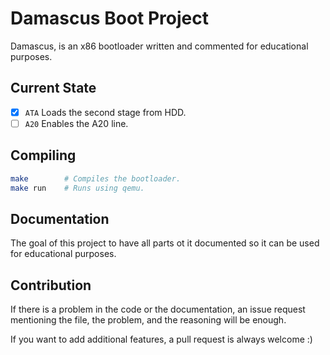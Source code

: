 # Damascus Boot Project

Damascus, is an x86 bootloader written and commented for educational purposes.

## Current State
- [x] `ATA` Loads the second stage from HDD.
- [ ] `A20` Enables the A20 line.

## Compiling
```sh
make        # Compiles the bootloader.
make run    # Runs using qemu.
```
## Documentation
The goal of this project to have all parts ot it documented so it can be used for educational purposes.

## Contribution
If there is a problem in the code or the documentation,
an issue request mentioning the file, the problem,
and the reasoning will be enough.

If you want to add additional features, a pull request is always welcome :)

